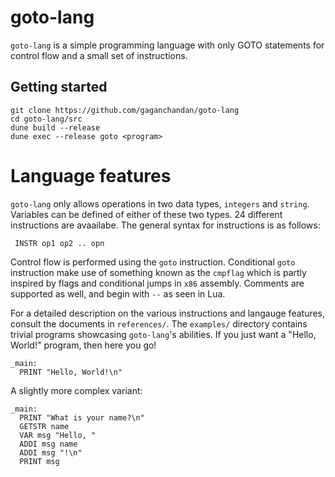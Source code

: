# goto-lang
`goto-lang` is a simple programming language with only GOTO statements for control flow and a small set of instructions.

## Getting started
```
git clone https://github.com/gaganchandan/goto-lang
cd goto-lang/src
dune build --release
dune exec --release goto <program>
```

# Language features
`goto-lang` only allows operations in two data types, `integers` and `string`. Variables can be defined of either of these two types. 24 different instructions are avaailabe. The general syntax for instructions is as follows:

` INSTR op1 op2 .. opn`

Control flow is performed using the `goto` instruction. Conditional `goto` instruction make use of something known as the `cmpflag` which is partly inspired by flags and conditional jumps in `x86` assembly. Comments are supported as well, and begin with `--` as seen in Lua.

For a detailed description on the various instructions and langauge features, consult the documents in `references/`. The `examples/` directory contains trivial programs showcasing `goto-lang`'s abilities.
If you just want a "Hello, World!" program, then here you go!

```
_main:
  PRINT "Hello, World!\n"
```

A slightly more complex variant:

```
_main:
  PRINT "What is your name?\n"
  GETSTR name 
  VAR msg "Hello, "
  ADDI msg name
  ADDI msg "!\n"
  PRINT msg
```
